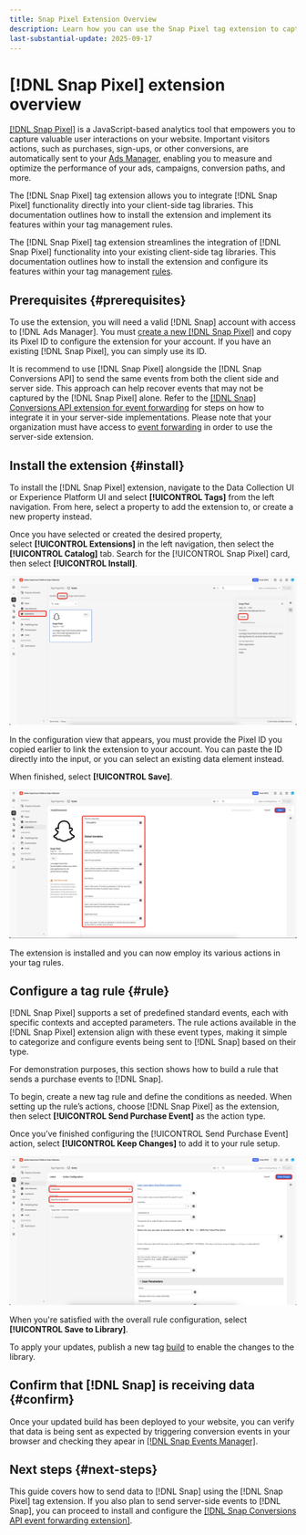 ```yaml
---
title: Snap Pixel Extension Overview
description: Learn how you can use the Snap Pixel tag extension to capture valuble user interactions in Adobe Experience Platform.
last-substantial-update: 2025-09-17
---
```

# [!DNL Snap Pixel] extension overview

[[!DNL Snap Pixel]](https://businesshelp.snapchat.com/s/article/snap-pixel-about) is a JavaScript-based analytics tool that empowers you to capture valuable user interactions on your website. Important visitors actions, such as purchases, sign-ups, or other conversions, are automatically sent to your [Ads Manager](http://ads.snapchat.com/), enabling you to measure and optimize the performance of your ads, campaigns, conversion paths, and more.

The [!DNL Snap Pixel] tag extension allows you to integrate [!DNL Snap Pixel] functionality directly into your client-side tag libraries. This documentation outlines how to install the extension and implement its features within your tag management rules.

The [!DNL Snap Pixel] tag extension streamlines the integration of [!DNL Snap Pixel] functionality into your existing client-side tag libraries. This documentation outlines how to install the extension and configure its features within your tag management [rules](../../../ui/managing-resources/rules.md).

## Prerequisites {#prerequisites}

To use the extension, you will need a valid [!DNL Snap] account with access to [!DNL Ads Manager]. You must [create a new [!DNL Snap Pixel]](https://forbusiness.snapchat.com/advertising/snap-pixel#about) and copy its Pixel ID to configure the extension for your account. If you have an existing [!DNL Snap Pixel], you can simply use its ID.

It is recommend to use [!DNL Snap Pixel] alongside the [!DNL Snap Conversions API] to send the same events from both the client side and server side. This approach can help recover events that may not be captured by the [!DNL Snap Pixel] alone. Refer to the [[!DNL Snap] Conversions API extension for event forwarding](../../server/snap/overview.md) for steps on how to integrate it in your server-side implementations. Please note that your organization must have access to [event forwarding](../../../ui/event-forwarding/overview.md) in order to use the server-side extension.

## Install the extension {#install}

To install the [!DNL Snap Pixel] extension, navigate to the Data Collection UI or Experience Platform UI and select **[!UICONTROL Tags]** from the left navigation. From here, select a property to add the extension to, or create a new property instead.

Once you have selected or created the desired property, select **[!UICONTROL Extensions]** in the left navigation, then select the **[!UICONTROL Catalog]** tab. Search for the [!UICONTROL Snap Pixel] card, then select **[!UICONTROL Install]**.

![The [!UICONTROL Install] button being selected for the [!UICONTROL Snap Pixel] extension in the Data Collection UI.](./images/install.png)

In the configuration view that appears, you must provide the Pixel ID you copied earlier to link the extension to your account. You can paste the ID directly into the input, or you can select an existing data element instead.

When finished, select **[!UICONTROL Save]**.

![The [!DNL Pixel] ID provided as a data element in the extension configuration view.](./images/configure.png)

The extension is installed and you can now employ its various actions in your tag rules.

## Configure a tag rule {#rule}

[!DNL Snap Pixel] supports a set of predefined standard events, each with specific contexts and accepted parameters. The rule actions available in the [!DNL Snap Pixel] extension align with these event types, making it simple to categorize and configure events being sent to [!DNL Snap] based on their type.

For demonstration purposes, this section shows how to build a rule that sends a purchase events to [!DNL Snap].

To begin, create a new tag rule and define the conditions as needed. When setting up the rule’s actions, choose [!DNL Snap Pixel] as the extension, then select **[!UICONTROL Send Purchase Event]** as the action type.

Once you’ve finished configuring the [!UICONTROL Send Purchase Event] action, select **[!UICONTROL Keep Changes]** to add it to your rule setup. 

![The [!UICONTROL Send Purchase Event] action type selected for a rule in the Data Collection UI.](./images/action-type.png)

When you're satisfied with the overall rule configuration, select **[!UICONTROL Save to Library]**.

To apply your updates, publish a new tag [build](../../../ui/publishing/builds.md) to enable the changes to the library.

## Confirm that [!DNL Snap] is receiving data {#confirm}

Once your updated build has been deployed to your website, you can verify that data is being sent as expected by triggering conversion events in your browser and checking they apear in [[!DNL Snap Events Manager]](https://businesshelp.snapchat.com/s/article/events-manager).

## Next steps {#next-steps}

This guide covers how to send data to [!DNL Snap] using the [!DNL Snap Pixel] tag extension. If you also plan to send server-side events to [!DNL Snap], you can proceed to install and configure the [[!DNL Snap Conversions API event forwarding extension]](../../server/snap/overview.md).

